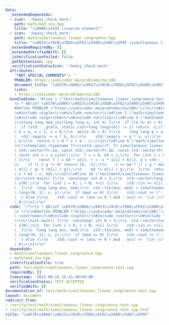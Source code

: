 ```yaml
---
data:
  _extendedDependsOn:
  - icon: ':heavy_check_mark:'
    path: math/mod_inv.hpp
    title: "\u9006\u5143 (inverse element)"
  - icon: ':heavy_check_mark:'
    path: math/simultaneous_linear_congruence.hpp
    title: "\u9023\u7ACB\u7DDA\u5F62\u5408\u540C\u5F0F (simultaneous linear congruence)"
  _extendedRequiredBy: []
  _extendedVerifiedWith: []
  _isVerificationFailed: false
  _pathExtension: cpp
  _verificationStatusIcon: ':heavy_check_mark:'
  attributes:
    '*NOT_SPECIAL_COMMENTS*': ''
    PROBLEM: https://yukicoder.me/problems/no/186
    document_title: "\u6570\u5B66/\u9023\u7ACB\u7DDA\u5F62\u5408\u540C\u5F0F"
    links:
    - https://yukicoder.me/problems/no/186
  bundledCode: "#line 1 \"test/math/simultaneous_linear_congruence.test.cpp\"\n/*\r\
    \n * @brief \u6570\u5B66/\u9023\u7ACB\u7DDA\u5F62\u5408\u540C\u5F0F\r\n */\r\n\
    #define PROBLEM \"https://yukicoder.me/problems/no/186\"\r\n\r\n#include <iostream>\r\
    \n#include <tuple>\r\n#include <vector>\r\n#line 2 \"math/simultaneous_linear_congruence.hpp\"\
    \n#include <algorithm>\r\n#include <utility>\r\n#line 4 \"math/mod_inv.hpp\"\n\
    \r\nlong long mod_inv(long long a, int m) {\r\n  if ((a %= m) < 0) a += m;\r\n\
    \  if (std::__gcd(a, static_cast<long long>(m)) != 1) return -1;\r\n  long long\
    \ b = m, x = 1, u = 0;\r\n  while (b > 0) {\r\n    long long q = a / b;\r\n  \
    \  std::swap(a -= q * b, b);\r\n    std::swap(x -= q * u, u);\r\n  }\r\n  x %=\
    \ m;\r\n  return x < 0 ? x + m : x;\r\n}\r\n#line 6 \"math/simultaneous_linear_congruence.hpp\"\
    \n\r\ntemplate <typename T>\r\nstd::pair<T, T> simultaneous_linear_congruence(const\
    \ std::vector<T> &a, const std::vector<T> &b, const std::vector<T> &m) {\r\n \
    \ const int n = a.size();\r\n  T x = 0, md = 1;\r\n  for (int i = 0; i < n; ++i)\
    \ {\r\n    const T l = md * a[i], r = -x * a[i] + b[i], g = std::__gcd(l, m[i]);\r\
    \n    if (r % g != 0) return {0, -1};\r\n    x += md * (r / g * mod_inv(l / g,\
    \ m[i] / g) % (m[i] / g));\r\n    md *= m[i] / g;\r\n  }\r\n  return {x < 0 ?\
    \ x + md : x, md};\r\n}\r\n#line 10 \"test/math/simultaneous_linear_congruence.test.cpp\"\
    \n\r\nint main() {\r\n  constexpr int N = 3;\r\n  std::vector<long long> x(N),\
    \ y(N);\r\n  for (int i = 0; i < N; ++i) {\r\n    std::cin >> x[i] >> y[i];\r\n\
    \  }\r\n  long long ans, mod;\r\n  std::tie(ans, mod) = simultaneous_linear_congruence(std::vector<long\
    \ long>(N, 1), x, y);\r\n  if (mod == 0) {\r\n    std::cout << \"-1\\n\";\r\n\
    \  } else {\r\n    std::cout << (ans == 0 ? mod : ans) << '\\n';\r\n  }\r\n  return\
    \ 0;\r\n}\r\n"
  code: "/*\r\n * @brief \u6570\u5B66/\u9023\u7ACB\u7DDA\u5F62\u5408\u540C\u5F0F\r\
    \n */\r\n#define PROBLEM \"https://yukicoder.me/problems/no/186\"\r\n\r\n#include\
    \ <iostream>\r\n#include <tuple>\r\n#include <vector>\r\n#include \"../../math/simultaneous_linear_congruence.hpp\"\
    \r\n\r\nint main() {\r\n  constexpr int N = 3;\r\n  std::vector<long long> x(N),\
    \ y(N);\r\n  for (int i = 0; i < N; ++i) {\r\n    std::cin >> x[i] >> y[i];\r\n\
    \  }\r\n  long long ans, mod;\r\n  std::tie(ans, mod) = simultaneous_linear_congruence(std::vector<long\
    \ long>(N, 1), x, y);\r\n  if (mod == 0) {\r\n    std::cout << \"-1\\n\";\r\n\
    \  } else {\r\n    std::cout << (ans == 0 ? mod : ans) << '\\n';\r\n  }\r\n  return\
    \ 0;\r\n}\r\n"
  dependsOn:
  - math/simultaneous_linear_congruence.hpp
  - math/mod_inv.hpp
  isVerificationFile: true
  path: test/math/simultaneous_linear_congruence.test.cpp
  requiredBy: []
  timestamp: '2021-09-24 15:41:48+09:00'
  verificationStatus: TEST_ACCEPTED
  verifiedWith: []
documentation_of: test/math/simultaneous_linear_congruence.test.cpp
layout: document
redirect_from:
- /verify/test/math/simultaneous_linear_congruence.test.cpp
- /verify/test/math/simultaneous_linear_congruence.test.cpp.html
title: "\u6570\u5B66/\u9023\u7ACB\u7DDA\u5F62\u5408\u540C\u5F0F"
---
```

